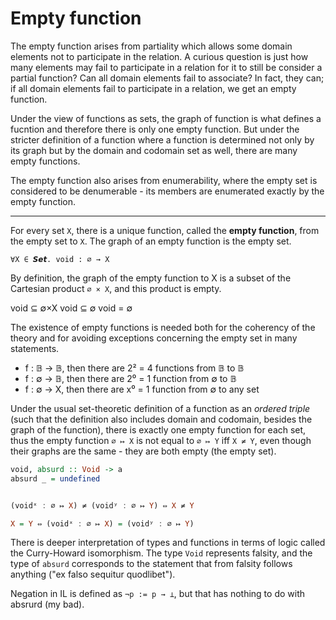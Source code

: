 # Empty function

The empty function arises from partiality which allows some domain elements not to participate in the relation. A curious question is just how many elements may fail to participate in a relation for it to still be consider a partial function? Can all domain elements fail to associate? In fact, they can; if all domain elements fail to participate in a relation, we get an empty function.

Under the view of functions as sets, the graph of function is what defines a fucntion and therefore there is only one empty function. But under the stricter definition of a function where a function is determined not only by its graph but by the domain and codomain set as well, there are many empty functions.

The empty function also arises from enumerability, where the empty set is considered to be denumerable - its members are enumerated exactly by the empty function.

---

For every set `X`, there is a unique function, called the **empty function**, from the empty set to `X`. The graph of an empty function is the empty set.

`∀X ∈ 𝙎𝙚𝙩. void : ∅ → X`

By definition, the graph of the empty function to X is a subset of the Cartesian product `∅ × X`, and this product is empty.

void ⊆ ∅×X
void ⊆ ∅
void = ∅

The existence of empty functions is needed both for the coherency of the theory and for avoiding exceptions concerning the empty set in many statements.

- f : 𝔹 → 𝔹, then there are 2² = 4 functions from 𝔹 to 𝔹
- f : ∅ → 𝔹, then there are 2⁰ = 1 function from ∅ to 𝔹
- f : ∅ → X, then there are x⁰ = 1 function from ∅ to any set


Under the usual set-theoretic definition of a function as an *ordered triple* (such that the definition also includes domain and codomain, besides the graph of the function), there is exactly one empty function for each set, thus the empty function `∅ ↦ X` is not equal to `∅ ↦ Y` iff `X ≠ Y`, even though their graphs are the same - they are both empty (the empty set).

```hs
void, absurd :: Void -> a
absurd _ = undefined


(voidˣ : ∅ ↦ X) ≠ (voidʸ : ∅ ↦ Y) ⇔ X ≠ Y

X = Y ⇔ (voidˣ : ∅ ↦ X) = (voidʸ : ∅ ↦ Y)
```

There is deeper interpretation of types and functions in terms of logic called the Curry-Howard isomorphism. The type `Void` represents falsity, and the type of `absurd` corresponds to the statement that from falsity follows anything ("ex falso sequitur quodlibet"). 

Negation in IL is defined as `¬p := p → ⊥`, but that has nothing to do with absrurd (my bad).
